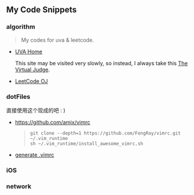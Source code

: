 ## My Code Snippets
### algorithm
> My codes for uva & leetcode.
 * [UVA Home](https://uva.onlinejudge.org/)

   This site may be visited very slowly, so instead, I always take this
   [The Virtual Judge](http://acm.hust.edu.cn/vjudge/problem/toListProblem.action#OJId=UVA&probNum=&title=&source=).

 * [LeetCode OJ](https://leetcode.com/problemset/algorithms/ "LeetCode OJ")

### dotFiles

直接使用这个现成的吧 : )

* https://github.com/amix/vimrc

  > ```
  > git clone --depth=1 https://github.com/FongRay/vimrc.git ~/.vim_runtime
  > sh ~/.vim_runtime/install_awesome_vimrc.sh
  > ```


* [generate .vimrc](http://www.vim-bootstrap.com/)

### iOS

### network
